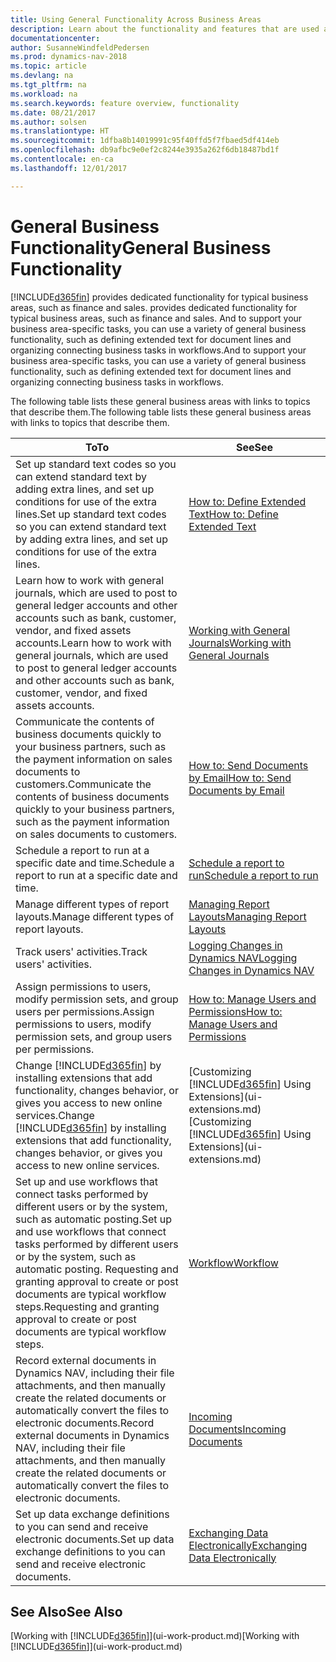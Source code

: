 ```yaml
---
title: Using General Functionality Across Business Areas
description: Learn about the functionality and features that are used across business areas in Dynamics NAV.
documentationcenter: 
author: SusanneWindfeldPedersen
ms.prod: dynamics-nav-2018
ms.topic: article
ms.devlang: na
ms.tgt_pltfrm: na
ms.workload: na
ms.search.keywords: feature overview, functionality
ms.date: 08/21/2017
ms.author: solsen
ms.translationtype: HT
ms.sourcegitcommit: 1dfba8b14019991c95f40ffd5f7fbaed5df414eb
ms.openlocfilehash: db9afbc9e0ef2c8244e3935a262f6db18487bd1f
ms.contentlocale: en-ca
ms.lasthandoff: 12/01/2017

---
```

# <a name="general-business-functionality"></a><span data-ttu-id="8549c-103">General Business Functionality</span><span class="sxs-lookup"><span data-stu-id="8549c-103">General Business Functionality</span></span>
[!INCLUDE[d365fin](includes/d365fin_md.md)]<span data-ttu-id="8549c-104"> provides dedicated functionality for typical business areas, such as finance and sales.</span><span class="sxs-lookup"><span data-stu-id="8549c-104"> provides dedicated functionality for typical business areas, such as finance and sales.</span></span> <span data-ttu-id="8549c-105">And to support your business area-specific tasks, you can use a variety of general business functionality, such as defining extended text for document lines and organizing connecting business tasks in workflows.</span><span class="sxs-lookup"><span data-stu-id="8549c-105">And to support your business area-specific tasks, you can use a variety of general business functionality, such as defining extended text for document lines and organizing connecting business tasks in workflows.</span></span>

<span data-ttu-id="8549c-106">The following table lists these general business areas with links to topics that describe them.</span><span class="sxs-lookup"><span data-stu-id="8549c-106">The following table lists these general business areas with links to topics that describe them.</span></span>

| <span data-ttu-id="8549c-107">To</span><span class="sxs-lookup"><span data-stu-id="8549c-107">To</span></span> | <span data-ttu-id="8549c-108">See</span><span class="sxs-lookup"><span data-stu-id="8549c-108">See</span></span> |
| --- | --- |
| <span data-ttu-id="8549c-109">Set up standard text codes so you can extend standard text by adding extra lines, and set up conditions for use of the extra lines.</span><span class="sxs-lookup"><span data-stu-id="8549c-109">Set up standard text codes so you can extend standard text by adding extra lines, and set up conditions for use of the extra lines.</span></span> |[<span data-ttu-id="8549c-110">How to: Define Extended Text</span><span class="sxs-lookup"><span data-stu-id="8549c-110">How to: Define Extended Text</span></span>](ui-how-define-ext-text.md) |
| <span data-ttu-id="8549c-111">Learn how to work with general journals, which are used to post to general ledger accounts and other accounts such as bank, customer, vendor, and fixed assets accounts.</span><span class="sxs-lookup"><span data-stu-id="8549c-111">Learn how to work with general journals, which are used to post to general ledger accounts and other accounts such as bank, customer, vendor, and fixed assets accounts.</span></span> |[<span data-ttu-id="8549c-112">Working with General Journals</span><span class="sxs-lookup"><span data-stu-id="8549c-112">Working with General Journals</span></span>](ui-work-general-journals.md) |
| <span data-ttu-id="8549c-113">Communicate the contents of business documents quickly to your business partners, such as the payment information on sales documents to customers.</span><span class="sxs-lookup"><span data-stu-id="8549c-113">Communicate the contents of business documents quickly to your business partners, such as the payment information on sales documents to customers.</span></span> |[<span data-ttu-id="8549c-114">How to: Send Documents by Email</span><span class="sxs-lookup"><span data-stu-id="8549c-114">How to: Send Documents by Email</span></span>](ui-how-send-documents-email.md) |
| <span data-ttu-id="8549c-115">Schedule a report to run at a specific date and time.</span><span class="sxs-lookup"><span data-stu-id="8549c-115">Schedule a report to run at a specific date and time.</span></span> |[<span data-ttu-id="8549c-116">Schedule a report to run</span><span class="sxs-lookup"><span data-stu-id="8549c-116">Schedule a report to run</span></span>](ui-work-report.md#ScheduleReport) |
| <span data-ttu-id="8549c-117">Manage different types of report layouts.</span><span class="sxs-lookup"><span data-stu-id="8549c-117">Manage different types of report layouts.</span></span> |[<span data-ttu-id="8549c-118">Managing Report Layouts</span><span class="sxs-lookup"><span data-stu-id="8549c-118">Managing Report Layouts</span></span>](ui-manage-report-layouts.md) |
| <span data-ttu-id="8549c-119">Track users' activities.</span><span class="sxs-lookup"><span data-stu-id="8549c-119">Track users' activities.</span></span>|[<span data-ttu-id="8549c-120">Logging Changes in Dynamics NAV</span><span class="sxs-lookup"><span data-stu-id="8549c-120">Logging Changes in Dynamics NAV</span></span>](across-log-changes.md)|
|<span data-ttu-id="8549c-121">Assign permissions to users, modify permission sets, and group users per permissions.</span><span class="sxs-lookup"><span data-stu-id="8549c-121">Assign permissions to users, modify permission sets, and group users per permissions.</span></span>|[<span data-ttu-id="8549c-122">How to: Manage Users and Permissions</span><span class="sxs-lookup"><span data-stu-id="8549c-122">How to: Manage Users and Permissions</span></span>](ui-how-users-permissions.md)|
| <span data-ttu-id="8549c-123">Change [!INCLUDE[d365fin](includes/d365fin_md.md)] by installing extensions that add functionality, changes behavior, or gives you access to new online services.</span><span class="sxs-lookup"><span data-stu-id="8549c-123">Change [!INCLUDE[d365fin](includes/d365fin_md.md)] by installing extensions that add functionality, changes behavior, or gives you access to new online services.</span></span> |<span data-ttu-id="8549c-124">[Customizing [!INCLUDE[d365fin](includes/d365fin_md.md)] Using Extensions](ui-extensions.md)</span><span class="sxs-lookup"><span data-stu-id="8549c-124">[Customizing [!INCLUDE[d365fin](includes/d365fin_md.md)] Using Extensions](ui-extensions.md)</span></span> |
|<span data-ttu-id="8549c-125">Set up and use workflows that connect tasks performed by different users or by the system, such as automatic posting.</span><span class="sxs-lookup"><span data-stu-id="8549c-125">Set up and use workflows that connect tasks performed by different users or by the system, such as automatic posting.</span></span> <span data-ttu-id="8549c-126">Requesting and granting approval to create or post documents are typical workflow steps.</span><span class="sxs-lookup"><span data-stu-id="8549c-126">Requesting and granting approval to create or post documents are typical workflow steps.</span></span>|[<span data-ttu-id="8549c-127">Workflow</span><span class="sxs-lookup"><span data-stu-id="8549c-127">Workflow</span></span>](across-workflow.md)|
|<span data-ttu-id="8549c-128">Record external documents in Dynamics NAV, including their file attachments, and then manually create the related documents or automatically convert the files to electronic documents.</span><span class="sxs-lookup"><span data-stu-id="8549c-128">Record external documents in Dynamics NAV, including their file attachments, and then manually create the related documents or automatically convert the files to electronic documents.</span></span>|[<span data-ttu-id="8549c-129">Incoming Documents</span><span class="sxs-lookup"><span data-stu-id="8549c-129">Incoming Documents</span></span>](across-income-documents.md)|
| <span data-ttu-id="8549c-130">Set up data exchange definitions to you can send and receive electronic documents.</span><span class="sxs-lookup"><span data-stu-id="8549c-130">Set up data exchange definitions to you can send and receive electronic documents.</span></span> |[<span data-ttu-id="8549c-131">Exchanging Data Electronically</span><span class="sxs-lookup"><span data-stu-id="8549c-131">Exchanging Data Electronically</span></span>](across-data-exchange.md) |

## <a name="see-also"></a><span data-ttu-id="8549c-132">See Also</span><span class="sxs-lookup"><span data-stu-id="8549c-132">See Also</span></span>
<span data-ttu-id="8549c-133">[Working with [!INCLUDE[d365fin](includes/d365fin_md.md)]](ui-work-product.md)</span><span class="sxs-lookup"><span data-stu-id="8549c-133">[Working with [!INCLUDE[d365fin](includes/d365fin_md.md)]](ui-work-product.md)</span></span>

